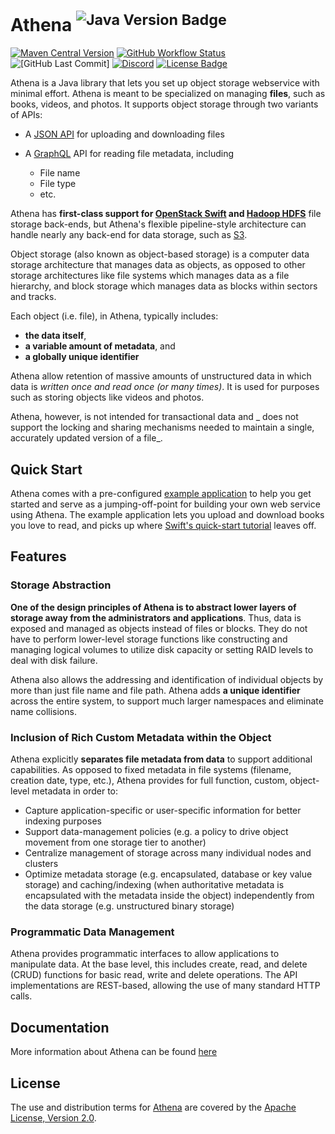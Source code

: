 Athena <sup>![Java Version Badge][Java Version Badge]</sup>
===========================================================

[![Maven Central Version][Maven Central Version Badge]][Maven Central Version URL]
[![GitHub Workflow Status][GitHub Workflow Status badge]][GitHub Workflow Status URL]
![[GitHub Last Commit]][GitHub Last Commit badge]
[![Discord][Discord badge]][Discord URL]
[![License Badge]][License URL]

Athena is a Java library that lets you set up object storage webservice with minimal effort. Athena is meant to be
specialized on managing **files**, such as books, videos, and photos. It supports object storage through two variants of
APIs:

- A [JSON API] for uploading and downloading files
- A [GraphQL] API for reading file metadata, including

    - File name
    - File type
    - etc.

Athena has **first-class support for [OpenStack Swift][OpenStack Swift] and [Hadoop HDFS][Hadoop HDFS]** file storage
back-ends, but Athena's flexible pipeline-style architecture can handle nearly any back-end for data storage, such as
[S3][S3 File Store].

Object storage (also known as object-based storage) is a computer data storage architecture that manages data as
objects, as opposed to other storage architectures like file systems which manages data as a file hierarchy, and block
storage which manages data as blocks within sectors and tracks.

Each object (i.e. file), in Athena, typically includes:

- **the data itself**,
- **a variable amount of metadata**, and
- **a globally unique identifier**

Athena allow retention of massive amounts of unstructured data in which data is _written once and read once (or many
times)_. It is used for purposes such as storing objects like videos and photos.

Athena, however, is not intended for transactional data and _ does not support the locking and sharing mechanisms
needed to maintain a single, accurately updated version of a file_.

Quick Start
-----------

Athena comes with a pre-configured [example application][example application] to help you get started and serve as a
jumping-off-point for building your own web service using Athena. The example application lets you upload and download
books you love to read, and picks up where [Swift's quick-start tutorial][OpenStack Swift's quick-start tutorial]
leaves off.

Features
--------

### Storage Abstraction

**One of the design principles of Athena is to abstract lower layers of storage away from the administrators and
applications**. Thus, data is exposed and managed as objects instead of files or blocks. They do not have to perform
lower-level storage functions like constructing and managing logical volumes to utilize disk capacity or setting RAID
levels to deal with disk failure.

Athena also allows the addressing and identification of individual objects by more than just file name and file
path. Athena adds **a unique identifier** across the entire system, to support much larger namespaces and eliminate name
collisions.

### Inclusion of Rich Custom Metadata within the Object

Athena explicitly **separates file metadata from data** to support additional capabilities. As opposed to fixed
metadata in file systems (filename, creation date, type, etc.), Athena provides for full function, custom,
object-level metadata in order to:

- Capture application-specific or user-specific information for better indexing purposes
- Support data-management policies (e.g. a policy to drive object movement from one storage tier to another)
- Centralize management of storage across many individual nodes and clusters
- Optimize metadata storage (e.g. encapsulated, database or key value storage) and caching/indexing (when authoritative
  metadata is encapsulated with the metadata inside the object) independently from the data storage (e.g. unstructured
  binary storage)

### Programmatic Data Management

Athena provides programmatic interfaces to allow applications to manipulate data. At the base level, this includes
create, read, and delete (CRUD) functions for basic read, write and delete operations. The API implementations are
REST-based, allowing the use of many standard HTTP calls.

Documentation
-------------

More information about Athena can be found [here][Athena Documentation]

License
-------

The use and distribution terms for [Athena] are covered by the [Apache License, Version 2.0].

[Apache License, Version 2.0]: http://www.apache.org/licenses/LICENSE-2.0.html
[Athena]: https://athena.qubitpi.org/
[Athena Documentation]: https://qubitpi.github.io/athena/doc-index.html

[Discord badge]: https://img.shields.io/discord/1001320502960324658?logo=discord&logoColor=white&style=for-the-badge
[Discord URL]: https://discord.com/widget?id=1001320502960324658&theme=dark

[example application]: https://qubitpi.github.io/athena/pages/guide/v1/08-start.html

[GitHub Last Commit badge]: https://img.shields.io/github/last-commit/paion-data/athena/master?logo=github&style=for-the-badge
[GitHub Workflow Status badge]: https://img.shields.io/github/actions/workflow/status/paion-data/athena/ci-cd.yml?branch=master&logo=github&style=for-the-badge
[GitHub Workflow Status URL]: https://github.com/paion-data/athena/actions/workflows/ci-cd.yml
[GraphQL]: https://qubitpi.github.io/graphql.github.io/

[Hadoop HDFS]: https://qubitpi.github.io/hadoop/

[Java Version Badge]: https://img.shields.io/badge/Java-17-brightgreen?style=for-the-badge&logo=OpenJDK&logoColor=white
[JSON API]: https://qubitpi.github.io/json-api/

[License Badge]: https://img.shields.io/badge/Apache%202.0-F25910.svg?style=for-the-badge&logo=Apache&logoColor=white
[License URL]: https://www.apache.org/licenses/LICENSE-2.0

[Maven Central Version Badge]: https://img.shields.io/maven-central/v/com.paiondata.athena/athena-parent-pom?style=for-the-badge&logo=apachemaven&labelColor=1B1C30&color=4D9FEA
[Maven Central Version URL]: https://central.sonatype.com/namespace/com.paiondata.athena

[OpenStack Swift]: https://qubitpi.github.io/openstack-swift/
[OpenStack Swift's quick-start tutorial]: https://qubitpi.github.io/athena/pages/guide/v1/10-local-swift.html

[S3 File Store]: https://qubitpi.github.io/athena/pages/guide/v1/09-filestores.html#custom-stores

[yahoo/elide]: https://github.com/yahoo/elide
[yahoo/fili]: https://github.com/yahoo/fili
